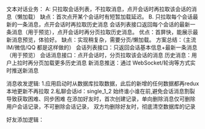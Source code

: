 文本对话业务：
A: 只拉取会话列表，不拉取消息，点开会话时再拉取该会话的消息（懒加载）
    缺点：首次点开某个会话时有短暂加载延迟。
B. 只拉取每个会话最新的一条消息，点开会话时再拉取历史消息
    会话列表接口返回每个会话的最新一条消息（用于预览），点开会话时再分页拉取历史消息。
    优点：首屏快，能展示最新消息预览，体验好。
    缺点：实现稍复杂，需要分页/懒加载。
方案总结：（主流 IM/微信/QQ 都是这样做的）
    会话列表接口：只返回会话基本信息+最新一条消息（用于预览）
    会话消息接口：点开会话时，分页拉取该会话的消息
    历史消息：用户上拉时再分页加载更多历史消息
    新消息推送：通过 WebSocket/轮询等方式实时推送新消息

消息收发逻辑:
    1.应用启动时从数据库拉取数据，此后的新增的任何数据都再redux本地更新不再拉取
    2.私聊会话id：single_1_2 始终谁小谁在前,避免会话消息割裂导致获取困难、同步困难
      在添加好友时，首次创建记录，单向删除消息仅可删除用户会话记录，不可删除会话记录，
      双方均删除好友时，彻底清空数据库的记录

好友添加逻辑：
    